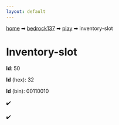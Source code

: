 ```yaml
---
layout: default
---
```


[home](/) ➡ [bedrock137](/protocol/bedrock137) ➡ [play](/protocol/bedrock137/play) ➡ inventory-slot

# Inventory-slot

**Id**: 50

**Id** (hex): 32

**Id** (bin): 00110010

✔️

✔️


